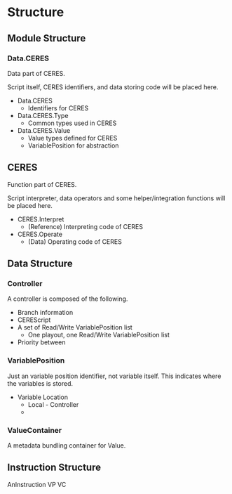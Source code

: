 Structure
====

## Module Structure

### Data.CERES

Data part of CERES.

Script itself, CERES identifiers, and data storing code will be placed here.

* Data.CERES
  * Identifiers for CERES
* Data.CERES.Type
  * Common types used in CERES
* Data.CERES.Value
  * Value types defined for CERES
  * VariablePosition for abstraction

## CERES

Function part of CERES.

Script interpreter, data operators and some helper/integration functions will be placed here.

* CERES.Interpret
  * (Reference) Interpreting code of CERES
* CERES.Operate
  * (Data) Operating code of CERES

## Data Structure

### Controller

A controller is composed of the following.

* Branch information
* CEREScript
* A set of Read/Write VariablePosition list
  * One playout, one Read/Write VariablePosition list
* Priority between 

### VariablePosition

Just an variable position identifier, not variable itself.
This indicates where the variables is stored.

* Variable Location
  * Local - Controller
  * 

### ValueContainer

A metadata bundling container for Value.

## Instruction Structure

AnInstruction VP VC
